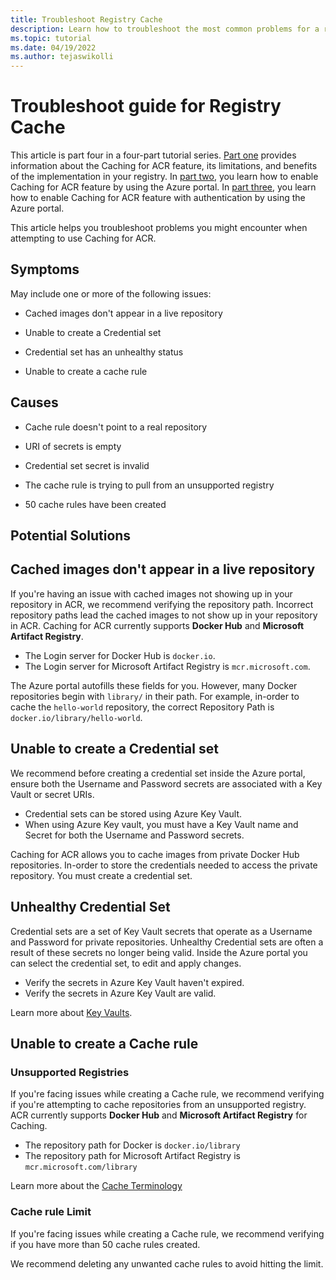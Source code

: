 ```yaml
---
title: Troubleshoot Registry Cache
description: Learn how to troubleshoot the most common problems for a registry that's enabled with the Registry Cache feature.
ms.topic: tutorial
ms.date: 04/19/2022
ms.author: tejaswikolli
---
```


# Troubleshoot guide for Registry Cache

This article is part four in a four-part tutorial series. [Part one](tutorial-registry-cache.md) provides information about the Caching for ACR feature, its limitations, and benefits of the implementation in your registry. In [part two](tutorial-enable-registry-cache.md), you learn how to enable Caching for ACR feature by using the Azure portal. In [part three](tutorial-enable-registry-cache-auth.md), you learn how to enable Caching for ACR feature with authentication by using the Azure portal.

This article helps you troubleshoot problems you might encounter when attempting to use Caching for ACR.

## Symptoms

May include one or more of the following issues: 

- Cached images don't appear in a live repository 

- Unable to create a Credential set

- Credential set has an unhealthy status

- Unable to create a cache rule

## Causes 

- Cache rule doesn't point to a real repository

- URI of secrets is empty 

- Credential set secret is invalid

- The cache rule is trying to pull from an unsupported registry

- 50 cache rules have been created

## Potential Solutions

## Cached images don't appear in a live repository 

If you're having an issue with cached images not showing up in your repository in ACR, we recommend verifying the repository path. Incorrect repository paths lead the cached images to not show up in your repository in ACR. Caching for ACR currently supports **Docker Hub** and **Microsoft Artifact Registry**.  

- The Login server for Docker Hub is `docker.io`.
- The Login server for Microsoft Artifact Registry is `mcr.microsoft.com`.

The Azure portal autofills these fields for you. However, many Docker repositories begin with `library/` in their path. For example, in-order to cache the `hello-world` repository, the correct Repository Path is `docker.io/library/hello-world`. 

## Unable to create a Credential set

We recommend before creating a credential set inside the Azure portal, ensure both the Username and Password secrets are associated with a Key Vault or secret URIs.

- Credential sets can be stored using Azure Key Vault.
- When using Azure Key vault, you must have a Key Vault name and Secret for both the Username and Password secrets. 

Caching for ACR allows you to cache images from private Docker Hub repositories. In-order to store the credentials needed to access the private repository. You must create a credential set. 

## Unhealthy Credential Set

Credential sets are a set of Key Vault secrets that operate as a Username and Password for private repositories. Unhealthy Credential sets are often a result of these secrets no longer being valid. Inside the Azure portal you can select the credential set, to edit and apply changes.

- Verify the secrets in Azure Key Vault haven't expired. 
- Verify the secrets in Azure Key Vault are valid.

Learn more about [Key Vaults][create-and-store-keyvault-credentials].

## Unable to create a Cache rule

### Unsupported Registries 

If you're facing issues while creating a Cache rule, we recommend verifying if you're attempting to cache repositories from an unsupported registry. ACR currently supports **Docker Hub** and **Microsoft Artifact Registry** for Caching.

- The repository path for Docker is `docker.io/library`
- The repository path for Microsoft Artifact Registry is `mcr.microsoft.com/library`

Learn more about the [Cache Terminology](tutorial-registry-cache.md#terminology)

### Cache rule Limit

If you're facing issues while creating a Cache rule, we recommend verifying if you have more than 50 cache rules created. 

We recommend deleting any unwanted cache rules to avoid hitting the limit. 

<!-- LINKS - External -->
[create-and-store-keyvault-credentials]:../key-vault/secrets/quick-create-portal.md